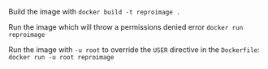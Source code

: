 Build the image with `docker build -t reproimage .`

Run the image which will throw a permissions denied error `docker run reproimage`

Run the image with `-u root` to override the `USER` directive in the `Dockerfile`: `docker run -u root reproimage`


